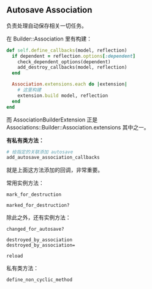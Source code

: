 ## Autosave Association

负责处理自动保存相关一切任务。

在 Builder::Association 里有构建：

```ruby
def self.define_callbacks(model, reflection)
  if dependent = reflection.options[:dependent]
    check_dependent_options(dependent)
    add_destroy_callbacks(model, reflection)
  end

  Association.extensions.each do |extension|
    # 这里构建
    extension.build model, reflection
  end
end
```

而 AssociationBuilderExtension 正是 Associations::Builder::Association.extensions 其中之一。

**有私有类方法：**

```ruby
# 给指定的关联添加 autosave
add_autosave_association_callbacks
```

就是上面这方法添加的回调，非常重要。

常用实例方法：

```
mark_for_destruction

marked_for_destruction?
```

除此之外，还有实例方法：

```
changed_for_autosave?

destroyed_by_association
destroyed_by_association=

reload
```

私有类方法：

```ruby
define_non_cyclic_method
```
